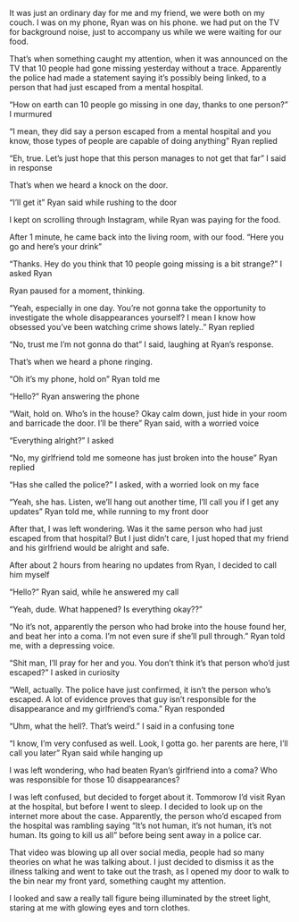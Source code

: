 It was just an ordinary day for me and my friend, we were both on my couch. I was on my phone, Ryan was on his phone. we had put on the TV for background noise, just to accompany us while we were waiting for our food. 

That’s when something caught my attention, when it was announced on the TV that 10 people had gone missing yesterday without a trace. Apparently the police had made a statement saying it’s possibly being linked, to a person that had just escaped from a mental hospital. 

“How on earth can 10 people go missing in one day, thanks to one person?” I murmured 

“I mean, they did say a person escaped from a mental hospital and you know, those types of people are capable of doing anything” Ryan replied 

“Eh, true. Let’s just hope that this person manages to not get that far” I said in response 

That’s when we heard a knock on the door. 

“I’ll get it” Ryan said while rushing to the door 

I kept on scrolling through Instagram, while Ryan was paying for the food. 

After 1 minute, he came back into the living room, with our food. “Here you go and here’s your drink”

“Thanks. Hey do you think that 10 people going missing is a bit strange?” I asked Ryan 

Ryan paused for a moment, thinking.

“Yeah, especially in one day. You’re not gonna take the opportunity to investigate the whole disappearances yourself? I mean I know how obsessed you’ve been watching crime shows lately..” Ryan replied 

“No, trust me I’m not gonna do that” I said, laughing at Ryan’s response.

That’s when we heard a phone ringing. 

“Oh it’s my phone, hold on” Ryan told me 

“Hello?” Ryan answering the phone 

“Wait, hold on. Who’s in the house? Okay calm down, just hide in your room and barricade the door. I’ll be there” Ryan said, with a worried voice

“Everything alright?” I asked 

“No, my girlfriend told me someone has just broken into the house” Ryan replied 

“Has she called the police?” I asked, with a worried look on my face 

“Yeah, she has. Listen, we’ll hang out another time, I’ll call you if I get any updates” Ryan told me, while running to my front door

After that, I was left wondering. Was it the same person who had just escaped from that hospital? But I just didn’t care, I just hoped that my friend and his girlfriend would be alright and safe.

After about 2 hours from hearing no updates from Ryan, I decided to call him myself 

“Hello?” Ryan said, while he answered my call 

“Yeah, dude. What happened? Is everything okay??”

“No it’s not, apparently the person who had broke into the house found her, and beat her into a coma. I’m not even sure if she’ll pull through.” Ryan told me, with a depressing voice.

“Shit man, I’ll pray for her and you. You don’t think it’s that person who’d just escaped?” I asked in curiosity 

“Well, actually. The police have just confirmed, it isn’t the person who’s escaped. A lot of evidence proves that guy isn’t responsible for the disappearance and my girlfriend’s coma.” Ryan responded 

“Uhm, what the hell?. That’s weird.” I said in a confusing tone 

“I know, I’m very confused as well. Look, I gotta go. her parents are here, I’ll call you later” Ryan said while hanging up 

I was left wondering, who had beaten Ryan’s girlfriend into a coma? Who was responsible for those 10 disappearances? 

I was left confused, but decided to forget about it. Tommorow I’d visit Ryan at the hospital, but before I went to sleep. I decided to look up on the internet more about the case. Apparently, the person who’d escaped from the hospital was rambling saying “It’s not human, it’s not human, it’s not human. Its going to kill us all” before being sent away in a police car.

That video was blowing up all over social media, people had so many theories on what he was talking about. I just decided to dismiss it as the illness talking and went to take out the trash, as I opened my door to walk to the bin near my front yard, something caught my attention. 

I looked and saw a really tall figure being illuminated by the street light, staring at me with glowing eyes and torn clothes.